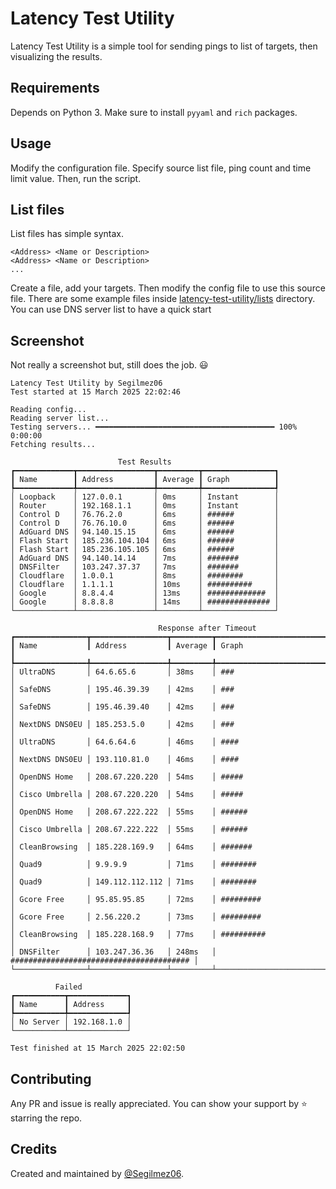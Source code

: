 # Latency Test Utility
Latency Test Utility is a simple tool for sending pings to list of targets, then visualizing the results.

## Requirements

Depends on Python 3. Make sure to install `pyyaml` and `rich` packages.

## Usage

Modify the configuration file. Specify source list file, ping count and time limit value. Then, run the script.

## List files

List files has simple syntax.

```
<Address> <Name or Description>
<Address> <Name or Description>
...
```

Create a file, add your targets. Then modify the config file to use this source file. There are some example files inside [latency-test-utility/lists](/lists) directory. You can use DNS server list to have a quick start

## Screenshot
Not really a screenshot but, still does the job. 😃
```
Latency Test Utility by Segilmez06
Test started at 15 March 2025 22:02:46

Reading config...
Reading server list...
Testing servers... ━━━━━━━━━━━━━━━━━━━━━━━━━━━━━━━━━━━━━━━━ 100% 0:00:00
Fetching results...

                        Test Results
┏━━━━━━━━━━━━━┳━━━━━━━━━━━━━━━━━┳━━━━━━━━━┳━━━━━━━━━━━━━━━━┓
┃ Name        ┃ Address         ┃ Average ┃ Graph          ┃
┡━━━━━━━━━━━━━╇━━━━━━━━━━━━━━━━━╇━━━━━━━━━╇━━━━━━━━━━━━━━━━┩
│ Loopback    │ 127.0.0.1       │ 0ms     │ Instant        │
│ Router      │ 192.168.1.1     │ 0ms     │ Instant        │
│ Control D   │ 76.76.2.0       │ 6ms     │ ######         │
│ Control D   │ 76.76.10.0      │ 6ms     │ ######         │
│ AdGuard DNS │ 94.140.15.15    │ 6ms     │ ######         │
│ Flash Start │ 185.236.104.104 │ 6ms     │ ######         │
│ Flash Start │ 185.236.105.105 │ 6ms     │ ######         │
│ AdGuard DNS │ 94.140.14.14    │ 7ms     │ #######        │
│ DNSFilter   │ 103.247.37.37   │ 7ms     │ #######        │
│ Cloudflare  │ 1.0.0.1         │ 8ms     │ ########       │
│ Cloudflare  │ 1.1.1.1         │ 10ms    │ ##########     │
│ Google      │ 8.8.4.4         │ 13ms    │ #############  │
│ Google      │ 8.8.8.8         │ 14ms    │ ############## │
└─────────────┴─────────────────┴─────────┴────────────────┘

                                 Response after Timeout
┏━━━━━━━━━━━━━━━━┳━━━━━━━━━━━━━━━━━┳━━━━━━━━━┳━━━━━━━━━━━━━━━━━━━━━━━━━━━━━━━━━━━━━━━━━━┓
┃ Name           ┃ Address         ┃ Average ┃ Graph                                    ┃
┡━━━━━━━━━━━━━━━━╇━━━━━━━━━━━━━━━━━╇━━━━━━━━━╇━━━━━━━━━━━━━━━━━━━━━━━━━━━━━━━━━━━━━━━━━━┩
│ UltraDNS       │ 64.6.65.6       │ 38ms    │ ###                                      │
│ SafeDNS        │ 195.46.39.39    │ 42ms    │ ###                                      │
│ SafeDNS        │ 195.46.39.40    │ 42ms    │ ###                                      │
│ NextDNS DNS0EU │ 185.253.5.0     │ 42ms    │ ###                                      │
│ UltraDNS       │ 64.6.64.6       │ 46ms    │ ####                                     │
│ NextDNS DNS0EU │ 193.110.81.0    │ 46ms    │ ####                                     │
│ OpenDNS Home   │ 208.67.220.220  │ 54ms    │ #####                                    │
│ Cisco Umbrella │ 208.67.220.220  │ 54ms    │ #####                                    │
│ OpenDNS Home   │ 208.67.222.222  │ 55ms    │ ######                                   │
│ Cisco Umbrella │ 208.67.222.222  │ 55ms    │ ######                                   │
│ CleanBrowsing  │ 185.228.169.9   │ 64ms    │ #######                                  │
│ Quad9          │ 9.9.9.9         │ 71ms    │ ########                                 │
│ Quad9          │ 149.112.112.112 │ 71ms    │ ########                                 │
│ Gcore Free     │ 95.85.95.85     │ 72ms    │ #########                                │
│ Gcore Free     │ 2.56.220.2      │ 73ms    │ #########                                │
│ CleanBrowsing  │ 185.228.168.9   │ 77ms    │ ##########                               │
│ DNSFilter      │ 103.247.36.36   │ 248ms   │ ######################################## │
└────────────────┴─────────────────┴─────────┴──────────────────────────────────────────┘

          Failed
┏━━━━━━━━━━━┳━━━━━━━━━━━━━┓
┃ Name      ┃ Address     ┃
┡━━━━━━━━━━━╇━━━━━━━━━━━━━┩
│ No Server │ 192.168.1.0 │
└───────────┴─────────────┘

Test finished at 15 March 2025 22:02:50
```

## Contributing

Any PR and issue is really appreciated. You can show your support by ⭐ starring the repo.

## Credits

Created and maintained by [@Segilmez06](https://github.com/Segilmez06).
